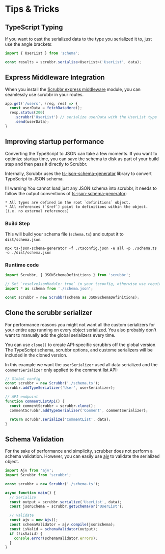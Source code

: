# Tips & Tricks

## TypeScript Typing

If you want to cast the serialized data to the type you serialized it to, just use the angle brackets:

```typescript
import { UserList } from 'schema';

const results = scrubbr.serialize<UserList>('UserList', data);
```

## Express Middleware Integration

When you install the [Scrubbr express middleware](https://github.com/jgillick/express-scrubbr) module,
you can seamlessly use scrubbr in your routes.

```ts
app.get('/users', (req, res) => {
  const userData = fetchDataHere();
  resp.status(200)
    .scrubbr('UserList') // serialize userData with the UserList type
    .send(userData);
}
```

## Improving startup performance

Converting the TypeScript to JSON can take a few moments. If you want to optimize startup time, you can save the schema to disk as part of your build step and then pass it directly to Scrubbr.

Internally, Scrubbr uses the [ts-json-schema-generator](https://www.npmjs.com/package/ts-json-schema-generator) library to convert TypeScript to JSON schema.

!!! warning
You cannot load just any JSON schema into scrubbr, it needs to follow the output conventions of [ts-json-schema-generator](https://www.npmjs.com/package/ts-json-schema-generator):

    * All types are defined in the root `definitions` object.
    * All references (`$ref`) point to definitions within the object. (i.e. no external references)

### Build Step

This will build your schema file (`schema.ts`) and output it to `dist/schema.json`.

```shell
npx ts-json-schema-generator -f ./tsconfig.json -e all -p ./schema.ts -o ./dist/schema.json
```

### Runtime code

```typescript
import Scrubbr, { JSONSchemaDefinitions } from 'scrubbr';

// Set `resolveJsonModule: true` in your tsconfig, otherwise use require()
import * as schema from './schema.json';

const scrubbr = new Scrubbr(schema as JSONSchemaDefinitions);
```

## Clone the scrubbr serializer

For performance reasons you might not want all the custom serializers for your entire app running on every object serialized. You also probably don't want to manually add the global serializers every time.

You can use `clone()` to create API-specific scrubbrs off the global version. The TypeScript schema, scrubbr options, and custome serializers will be included in the cloned version.

In this example we want the `userSerializer` used all data serialized and the `commentSerializer` only applied to the comment list API:

```typescript
// Global config
const scrubbr = new Scrubbr('./schema.ts');
scrubbr.addTypeSerializer('User', userSerializer);

// API endpoint
function commentListApi() {
  const commentScrubbr = scrubbr.clone();
  commentScrubbr.addTypeSerializer('Comment', commentSerializer);

  return scrubbr.serialize('CommentList', data);
}
```

## Schema Validation

For the sake of performance and simplicity, scrubber does not perform a schema validation. However, you can easily use [ajv](https://www.npmjs.com/package/ajv) to validate the serialized object.

```typescript
import Ajv from 'ajv';
import Scrubbr from 'scrubbr';

const scrubbr = new Scrubbr('./schema.ts');

async function main() {
  // Serialize
  const output = scrubbr.serialize('UserList', data);
  const jsonSchema = scrubbr.getSchemaFor('UserList');

  // Validate
  const ajv = new Ajv();
  const schemaValidator = ajv.compile(jsonSchema);
  const isValid = schemaValidator(output);
  if (!isValid) {
    console.error(schemaValidator.errors);
  }
}
```

